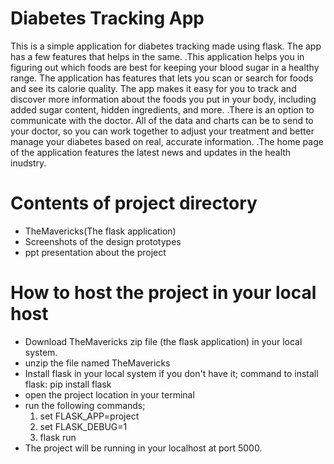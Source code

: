 # Diabetes Tracking App

This is a simple application for diabetes tracking made using flask. The app has a few features that helps in the same. 
.This application helps you in figuring out which foods are best for keeping your blood sugar in a healthy range. The application has features that lets you scan or search for foods and see its calorie quality. The app makes it easy for you to track and discover more information about the foods you put in your body, including added sugar content, hidden ingredients, and more.
.There is an option to communicate with the doctor. All of the data and charts can be to send to your doctor, so you can work together to adjust your treatment and better manage your diabetes based on real, accurate information.
.The home page of the application features the latest news and updates in the health inudstry.

# Contents of project directory

- TheMavericks(The flask application)
- Screenshots of the design prototypes
- ppt presentation about the project

# How to host the project in your local host
- Download TheMavericks zip file (the flask application) in your local system.
- unzip the file named TheMavericks
- Install flask in your local system if you don't have it;
command to install flask: pip install flask
- open the project location in your terminal
- run the following commands;
  1. set FLASK_APP=project
  2. set FLASK_DEBUG=1
  3. flask run 
- The project will be running in your localhost at port 5000.
